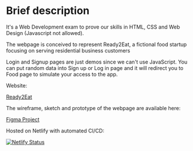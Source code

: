# Brief description

It's a Web Development exam to prove our skills in HTML, CSS and Web Design (Javascript not allowed).

The webpage is conceived to represent Ready2Eat, a fictional food startup focusing on serving residential business customers

Login and Signup pages are just demos since we can't use JavaScript. You can put random data into Sign up or Log in page and it will redirect you to Food page to simulate your access to the app.

Website:

[Ready2Eat](https://ready2eat.netlify.app/home/)

The wireframe, sketch and prototype of the webpage are available here:

[Figma Project](https://www.figma.com/file/aqmsHB40nyI5wHnS1hVrdw/Web-Dev-1-Assignment?type=design&node-id=38-1157&mode=design)

Hosted on Netlify with automated CI/CD:

[![Netlify Status](https://api.netlify.com/api/v1/badges/6167083f-e768-40d9-aeeb-e502d605dd64/deploy-status)](https://app.netlify.com/sites/ready2eat/deploys)

